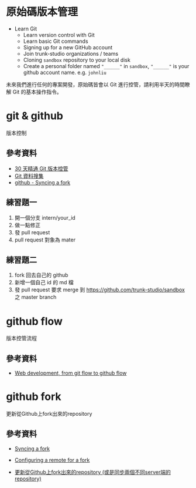 # 原始碼版本管理

* Learn Git
  * Learn version control with Git
  * Learn basic Git commands
  * Signing up for a new GitHub account
  * Join trunk-studio organizations / teams
  * Cloning `sandbox` repository to your local disk
  * Create a personal folder named `"______"` in `sandbox`, `"______"` is your github account name. e.g. `johnliu`

未來我們進行任何的專案開發，原始碼皆會以 Git 進行控管，請利用半天的時間瞭解 Git 的基本操作指令。

# git & github

版本控制

## 參考資料

* [30 天精通 Git 版本控管](https://github.com/doggy8088/Learn-Git-in-30-days)
* [Git 資料搜集](https://github.com/Luxame/Information/blob/master/git.md)
* [github - Syncing a fork](https://help.github.com/articles/syncing-a-fork/)


## 練習題一

1. 開一個分支 intern/your_id
2. 做一點修正
3. 發 pull request
4. pull request 對象為 mater

## 練習題二

1. fork 回去自己的 github
2. 新增一個自己 id 的 md 檔
3. 發 pull request 要求 merge 到 https://github.com/trunk-studio/sandbox 之 master branch

# github flow

版本控管流程

## 參考資料

* [Web development, from git flow to github flow](http://blog.caesarchi.com/2014/12/web-development-from-git-flow-to-github.html)

github fork
===========

更新從Github上fork出來的repository

參考資料
--------

-	[Syncing a fork](https://help.github.com/articles/syncing-a-fork/)

-	[Configuring a remote for a fork](https://help.github.com/articles/configuring-a-remote-for-a-fork/)

-	[更新從Github上fork出來的repository (或是同步兩個不同server端的repository)](https://www.peterdavehello.org/2014/02/update_forked_repository/)
